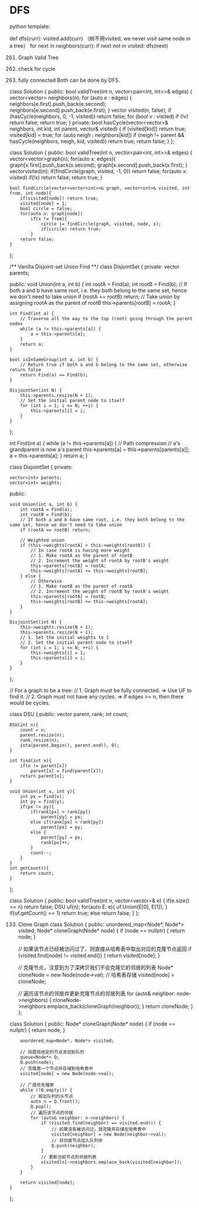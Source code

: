 # DFS

python template:

def dfs(curr):
  visited.add(curr)   （树不用visited, we never visit same node in a tree）
  for next in neighbors(curr):
    if next not in visited:
      dfs(next)
      
0261. Graph Valid Tree

1. check for cycle
2. fully connected
Both can be done by DFS.
 
class Solution {
public:
    bool validTree(int n, vector<pair<int, int>>& edges) {
        vector<vector<int>> neighbors(n);
        for (auto e : edges) {
            neighbors[e.first].push_back(e.second);
            neighbors[e.second].push_back(e.first);
        }
        vector<bool> visited(n, false);
        if (hasCycle(neighbors, 0, -1, visited))
            return false;
        for (bool v : visited)
            if (!v) return false; 
        return true;
    } 
private:
    bool hasCycle(vector<vector<int>>& neighbors, int kid, int parent, vector<bool>& visited) {
        if (visited[kid]) return true;
        visited[kid] = true;
        for (auto neigh : neighbors[kid])
            if (neigh != parent && hasCycle(neighbors, neigh, kid, visited))
                return true;
        return false;
    }
};
  
class Solution {
public:
    bool validTree(int n, vector<pair<int, int>>& edges) {
        vector<vector<int>>graph(n);
        for(auto x: edges){
            graph[x.first].push_back(x.second);
            graph[x.second].push_back(x.first);
        }
        vector<int>visited(n);
        if(findCircle(graph, visited, -1, 0)) return false;
        for(auto x: visited) if(!x) return false;
        return true;
    }
    
    bool findCircle(vector<vector<int>>& graph, vector<int>& visited, int from, int node){
        if(visited[node]) return true;
        visited[node] = 1;
        bool circle = false;
        for(auto x: graph[node])
            if(x != from){
                circle |= findCircle(graph, visited, node, x);
                if(circle) return true;
            }
        return false;
    }
};
  
/** Vanilla Disjoint-set Union Find **/
class DisjointSet {
private:
    vector<int> parents;

public:
    void Union(int a, int b) {
        int rootA = Find(a);
        int rootB = Find(b);
        // If both a and b have same root, i.e. they both belong to the same set, hence we don't need to take union
        if (rootA == rootB) return;
        // Take union by assigning rootA as the parent of rootB
        this->parents[rootB] = rootA;
    }

    int Find(int a) {
        // Traverse all the way to the top (root) going through the parent nodes
        while (a != this->parents[a]) {
            a = this->parents[a];
        }
        return a;
    }

    bool isInSameGroup(int a, int b) {
        // Return true if both a and b belong to the same set, otherwise return false
        return Find(a) == Find(b);
    }

    DisjointSet(int N) {
        this->parents.resize(N + 1);
        // Set the initial parent node to itself
        for (int i = 1; i <= N; ++i) {
            this->parents[i] = i;
        }
    }
};
  
 int Find(int a) {
    while (a != this->parents[a]) {
        // Path compression
        // a's grandparent is now a's parent
        this->parents[a] = this->parents[parents[a]];
        a = this->parents[a];
    }
    return a;
}
  
class DisjointSet {
private:

    vector<int> parents;
    vector<int> weights;

public:

    void Union(int a, int b) {
        int rootA = Find(a);
        int rootB = Find(b);
        // If both a and b have same root, i.e. they both belong to the same set, hence we don't need to take union
        if (rootA == rootB) return;

        // Weighted union
        if (this->weights[rootA] > this->weights[rootB]) {
            // In case rootA is having more weight
            // 1. Make rootA as the parent of rootB
            // 2. Increment the weight of rootA by rootB's weight
            this->parents[rootB] = rootA;
            this->weights[rootA] += this->weights[rootB];
        } else {
            // Otherwise
            // 1. Make rootB as the parent of rootA
            // 2. Increment the weight of rootB by rootA's weight
            this->parents[rootA] = rootB;
            this->weights[rootB] += this->weights[rootA];
        }
    }

    DisjointSet(int N) {
        this->weights.resize(N + 1);
        this->parents.resize(N + 1);
        // 1. Set the initial weights to 1
        // 2. Set the initial parent node to itself
        for (int i = 1; i <= N; ++i) {
            this->weights[i] = 1;
            this->parents[i] = i;
        }
    }
};
  
  // For a graph to be a tree:
//      1. Graph must be fully connected. => Use UF to find it.
//      2. Graph must not have any cycles. => If edges >= n, then there would be cycles.

class DSU {
    public:
    vector<int> parent, rank;
    int count;
    
    DSU(int n){
        count = n;
        parent.resize(n);
        rank.resize(n);
        iota(parent.begin(), parent.end(), 0);
    }
    
    int find(int x){
        if(x != parent[x])
            parent[x] = find(parent[x]);
        return parent[x];
    }
    
    void Union(int x, int y){
        int px = find(x);
        int py = find(y);
        if(px != py){
            if(rank[px] > rank[py])
                parent[py] = px;
            else if(rank[px] < rank[py])
                parent[px] = py;
            else {
                parent[py] = px;
                rank[px]++;
            }
            count--;
        }
    }
    int getCount(){
        return count;
    }
    
};

class Solution {
public:
    bool validTree(int n, vector<vector<int>>& e) {
        if(e.size() >= n)
            return false;
        DSU uf(n);
        for(auto E: e){
            uf.Union(E[0], E[1]);
        }
        if(uf.getCount() == 1)
            return true;
        else
            return false;
    }
};

  0133. Clone Graph
  class Solution {
public:
    unordered_map<Node*, Node*> visited;
    Node* cloneGraph(Node* node) {
        if (node == nullptr) {
            return node;
        }

        // 如果该节点已经被访问过了，则直接从哈希表中取出对应的克隆节点返回
        if (visited.find(node) != visited.end()) {
            return visited[node];
        }

        // 克隆节点，注意到为了深拷贝我们不会克隆它的邻居的列表
        Node* cloneNode = new Node(node->val);
        // 哈希表存储
        visited[node] = cloneNode;

        // 遍历该节点的邻居并更新克隆节点的邻居列表
        for (auto& neighbor: node->neighbors) {
            cloneNode->neighbors.emplace_back(cloneGraph(neighbor));
        }
        return cloneNode;
    }
};

class Solution {
public:
    Node* cloneGraph(Node* node) {
        if (node == nullptr) {
            return node;
        }

        unordered_map<Node*, Node*> visited;

        // 将题目给定的节点添加到队列
        queue<Node*> Q;
        Q.push(node);
        // 克隆第一个节点并存储到哈希表中
        visited[node] = new Node(node->val);

        // 广度优先搜索
        while (!Q.empty()) {
            // 取出队列的头节点
            auto n = Q.front();
            Q.pop();
            // 遍历该节点的邻居
            for (auto& neighbor: n->neighbors) {
                if (visited.find(neighbor) == visited.end()) {
                    // 如果没有被访问过，就克隆并存储在哈希表中
                    visited[neighbor] = new Node(neighbor->val);
                    // 将邻居节点加入队列中
                    Q.push(neighbor);
                }
                // 更新当前节点的邻居列表
                visited[n]->neighbors.emplace_back(visited[neighbor]);
            }
        }

        return visited[node];
    }
};
